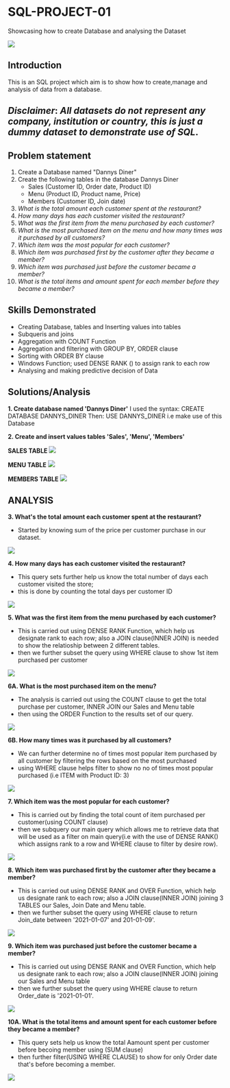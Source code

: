 # SQL-PROJECT-01
Showcasing how to create Database and analysing the Dataset

![](SQL_Webpage.jpg)

## Introduction
This is an SQL project which aim is to show how to create,manage and analysis of data from a database. 

**_Disclaimer_**: _All datasets do not represent any company, institution or country, this is just a dummy dataset to demonstrate use of SQL_.
---
## Problem statement
1. Create a Database named "Dannys Diner"
2. Create the following tables in the database Dannys Diner
   -  Sales (Customer ID, Order date, Product ID)
   -  Menu (Product ID, Product name, Price)
   - Members (Customer ID, Join date)
3. _What is the total amount each customer spent at the restaurant?_
4. _How many days has each customer visited the restaurant?_
5. _What was the first item from the menu purchased by each customer?_
6. _What is the most purchased item on the menu and how many times was it purchased by all customers?_
7. _Which item was the most popular for each customer?_
8. _Which item was purchased first by the customer after they became a member?_
9. _Which item was purchased just before the customer became a member?_
10. _What is the total items and amount spent for each member before they became a member?_

## Skills Demonstrated
- Creating Database, tables and Inserting values into tables
- Subqueris and joins
- Aggregation with COUNT Function
- Aggregation and filtering with GROUP BY, ORDER clause
- Sorting with ORDER BY clause
- Windows Function; used DENSE RANK () to assign rank to each row
- Analysing and making predictive decision of Data


## Solutions/Analysis
**1. Create database named 'Dannys Diner'**
I used the syntax: CREATE DATABASE DANNYS_DINER
             Then: USE DANNYS_DINER i.e make use of this Database

**2. Create and insert values tables 'Sales', 'Menu', 'Members'**

**SALES TABLE**
![](SALES_TABLE.png)

**MENU TABLE**
![](MENU_TABLE.png)

**MEMBERS TABLE**
![](MEMBERS_TABLE.png)

## ANALYSIS

**3. What's the total amount each customer spent at the restaurant?**

- Started by knowing sum of the price per customer purchase in our dataset.

![](TOTAL_AMOUNT_PER_CUS.png)

**4. How many days has each customer visited the restaurant?**
- This query sets further help us know the total number of days each customer visited the store;
-  this is done by counting the total days per customer ID

![](TOTAL_DAYS_PER_CUS.png)

**5. What was the first item from the menu purchased by each customer?**
- This is carried out using DENSE RANK Function, which help us designate rank to each row; also a JOIN clause(INNER JOIN) is needed to show the relatioship between 2  different tables. 
- then we further subset the query using WHERE clause to show 1st item purchased per customer

![](1ST_PER_CUS.png)

**6A. What is the most purchased item on the menu?**
- The analysis is carried out using the COUNT clause to get the total purchase per customer, INNER JOIN our Sales and Menu table
- then using the ORDER Function to the results set of our query.

![](MP.png)

**6B. How many times was it purchased by all customers?**
- We can further determine no of times most popular item purchased by all customer by filtering the rows based on the most purchased
- using WHERE clause helps filter to show no no of times most popular purchased (i.e ITEM with Product ID: 3)

![](TMP.png)

**7. Which item was the most popular for each customer?**
- This is carried out by finding the total count of item purchased per customer(using COUNT clause)
- then we subquery our main query which allows me to retrieve data that will be used as a filter on main query(i.e with the use of DENSE RANK() which assigns rank to a row and WHERE clause to filter by desire row).

![](ITEM_MOST_PUR_PERCUS.png)

**8. Which item was purchased first by the customer after they became a member?**
- This is carried out using DENSE RANK and OVER Function, which help us designate rank to each row; also a JOIN clause(INNER JOIN) joining 3 TABLES our Sales, Join Date and Menu table. 
- then we further subset the query using WHERE clause to return Join_date between '2021-01-07' and 201-01-09'.

![](1ST_AFTER_MEM.png)

**9. Which item was purchased just before the customer became a member?**
- This is carried out using DENSE RANK and OVER Function, which help us designate rank to each row; also a JOIN clause(INNER JOIN) joining our Sales and Menu table
- then we further subset the query using WHERE clause to return Order_date is '2021-01-01'.

![](1ST_BEFORE_MEM.png)

**10A. What is the total items and amount spent for each customer before they became a member?**
- This query sets help us know the total Aamount spent per customer before becoing member using (SUM clause)
-  then further filter(USING WHERE CLAUSE) to show for only Order date that's before becoming a member.

![](TOTAL_BEFORe_MEM.png)







